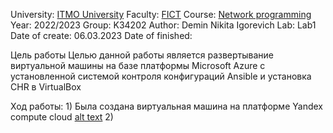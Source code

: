University: [ITMO University](https://itmo.ru/ru/)
Faculty: [FICT](https://fict.itmo.ru)
Course: [Network programming](https://github.com/itmo-ict-faculty/network-programming)
Year: 2022/2023
Group: K34202
Author: Demin Nikita Igorevich
Lab: Lab1
Date of create: 06.03.2023
Date of finished: 

Цель работы
Целью данной работы является развертывание виртуальной машины на базе платформы Microsoft Azure с установленной системой контроля конфигураций Ansible и установка CHR в VirtualBox

Ход работы:
    1) Была создана виртуальная машина на платформе Yandex compute cloud
    [alt text](screens/1.PNG?raw=true "1")
    2)